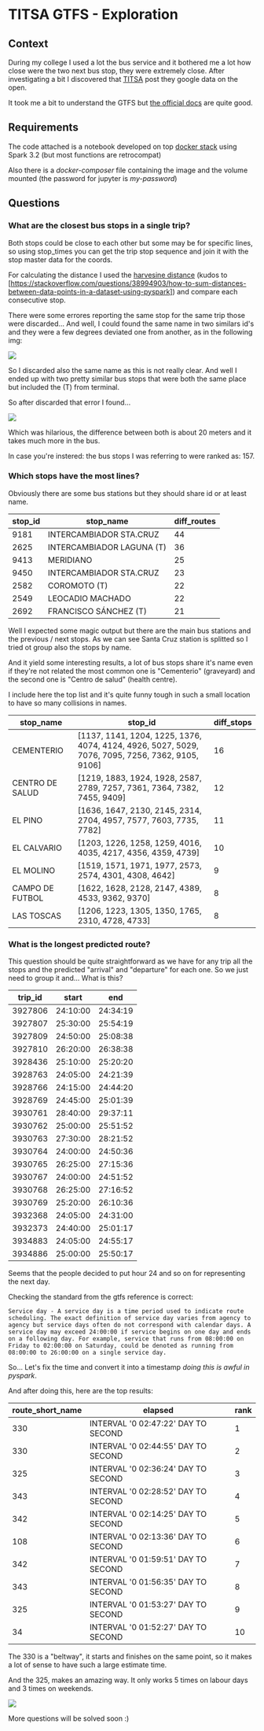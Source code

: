 # TITSA GTFS - Exploration


## Context

During my college I used a lot the bus service and it bothered me a lot how close were the two next bus stop, they were extremely close. After investigating a bit I discovered that [TITSA](https://titsa.com/index.php/tus-guaguas/38-titsa/titsa-open-data) post they google data on the open.

It took me a bit to understand the GTFS but [the official docs](https://developers.google.com/transit/gtfs/reference#field_definitions) are quite good.

## Requirements

The code attached is a notebook developed on top [docker stack](https://jupyter-docker-stacks.readthedocs.io/en/latest/) using Spark 3.2 (but most functions are retrocompat)

Also there is a *docker-composer* file containing the image and the volume mounted (the password for jupyter is _my-password_)

## Questions

### What are the closest bus stops in a single trip?

Both stops could be close to each other but some may be for specific lines, so using stop_times you can get the trip stop sequence and join it with the stop master data for the coords.

For calculating the distance I used the [harvesine distance](https://en.wikipedia.org/wiki/Haversine_formula) (kudos to [https://stackoverflow.com/questions/38994903/how-to-sum-distances-between-data-points-in-a-dataset-using-pyspark]) and compare each consecutive stop. 

There were some errores reporting the same stop for the same trip those were discarded... And well, I could found the same name in two similars id's  and they were a few degrees deviated one from another, as in the following img:

![](/imgs/same_name.png)

So I discarded also the same name as this is not really clear.
And well I ended up with two pretty similar bus stops that were both the same place but included the (T) from terminal.

So after discarded that error I found...

![](/imgs/palmar.png)

Which was hilarious, the difference between both is about 20 meters and it takes much more in the bus.

In case you're instered: the bus stops I was referring to were ranked as: 157.

### Which stops have the most lines?

Obviously there are some bus stations but they should share id or at least name. 

|stop_id|stop_name                |diff_routes|
|-------|-------------------------|-----------|
|9181   |INTERCAMBIADOR STA.CRUZ  |44         |
|2625   |INTERCAMBIADOR LAGUNA (T)|36         |
|9413   |MERIDIANO                |25         |
|9450   |INTERCAMBIADOR STA.CRUZ  |23         |
|2582   |COROMOTO (T)             |22         |
|2549   |LEOCADIO MACHADO         |22         |
|2692   |FRANCISCO SÁNCHEZ (T)    |21         |

Well I expected some magic output but there are the main bus stations and the previous / next stops. As we can see Santa Cruz station is splitted so I tried ot group also the stops by name.

And it yield some interesting results, a lot of bus stops share it's name even if they're not related the most common one is "Cementerio" (graveyard) and the second one is "Centro de salud" (health centre). 

I include here the top list and it's quite funny tough in such a small location to have so many collisions in names.

|stop_name       |stop_id                                                                                         |diff_stops|
|----------------|------------------------------------------------------------------------------------------------|----------|
|CEMENTERIO      |[1137, 1141, 1204, 1225, 1376, 4074, 4124, 4926, 5027, 5029, 7076, 7095, 7256, 7362, 9105, 9106]|16        |
|CENTRO DE SALUD |[1219, 1883, 1924, 1928, 2587, 2789, 7257, 7361, 7364, 7382, 7455, 9409]                        |12        |
|EL PINO         |[1636, 1647, 2130, 2145, 2314, 2704, 4957, 7577, 7603, 7735, 7782]                              |11        |
|EL CALVARIO     |[1203, 1226, 1258, 1259, 4016, 4035, 4217, 4356, 4359, 4739]                                    |10        |
|EL MOLINO       |[1519, 1571, 1971, 1977, 2573, 2574, 4301, 4308, 4642]                                          |9         |
|CAMPO DE FUTBOL |[1622, 1628, 2128, 2147, 4389, 4533, 9362, 9370]                                                |8         |
|LAS TOSCAS      |[1206, 1223, 1305, 1350, 1765, 2310, 4728, 4733]                                                |8         |


### What is the longest predicted route?

This question should be quite straightforward as we have for any trip all the stops and the predicted "arrival" and "departure" for each one. So we just need to group it and... What is this?

|trip_id|   start|     end|
|-------|--------|--------|
|3927806|24:10:00|24:34:19|
|3927807|25:30:00|25:54:19|
|3927809|24:50:00|25:08:38|
|3927810|26:20:00|26:38:38|
|3928436|25:10:00|25:20:20|
|3928763|24:05:00|24:21:39|
|3928766|24:15:00|24:44:20|
|3928769|24:45:00|25:01:39|
|3930761|28:40:00|29:37:11|
|3930762|25:00:00|25:51:52|
|3930763|27:30:00|28:21:52|
|3930764|24:00:00|24:50:36|
|3930765|26:25:00|27:15:36|
|3930767|24:00:00|24:51:52|
|3930768|26:25:00|27:16:52|
|3930769|25:20:00|26:10:36|
|3932368|24:05:00|24:31:00|
|3932373|24:40:00|25:01:17|
|3934883|24:05:00|24:55:17|
|3934886|25:00:00|25:50:17|

Seems that the people decided to put hour 24 and so on for representing the next day. 

Checking the standard from the gtfs reference is correct:

```
Service day - A service day is a time period used to indicate route scheduling. The exact definition of service day varies from agency to agency but service days often do not correspond with calendar days. A service day may exceed 24:00:00 if service begins on one day and ends on a following day. For example, service that runs from 08:00:00 on Friday to 02:00:00 on Saturday, could be denoted as running from 08:00:00 to 26:00:00 on a single service day.
``` 

So... Let's fix the time and convert it into a timestamp _doing this is awful in pyspark_. 

And after doing this, here are the top results:

|route_short_name|elapsed                            |rank|
|----------------|-----------------------------------|----|
|330             |INTERVAL '0 02:47:22' DAY TO SECOND|1   |
|330             |INTERVAL '0 02:44:55' DAY TO SECOND|2   |
|325             |INTERVAL '0 02:36:24' DAY TO SECOND|3   |
|343             |INTERVAL '0 02:28:52' DAY TO SECOND|4   |
|342             |INTERVAL '0 02:14:25' DAY TO SECOND|5   |
|108             |INTERVAL '0 02:13:36' DAY TO SECOND|6   |
|342             |INTERVAL '0 01:59:51' DAY TO SECOND|7   |
|343             |INTERVAL '0 01:56:35' DAY TO SECOND|8   |
|325             |INTERVAL '0 01:53:27' DAY TO SECOND|9   |
|34              |INTERVAL '0 01:52:27' DAY TO SECOND|10  |

The 330 is a "beltway", it starts and finishes on the same point, so it makes a lot of sense to have such a large estimate time.

And the 325, makes an amazing way. It only works 5 times on labour days and 3 times on weekends.

![](/imgs/325.png)

More questions will be solved soon :) 